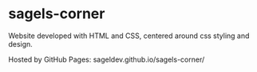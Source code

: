 # sagels-corner

Website developed with HTML and CSS, centered around css styling and design.

Hosted by GitHub Pages: sageldev.github.io/sagels-corner/
